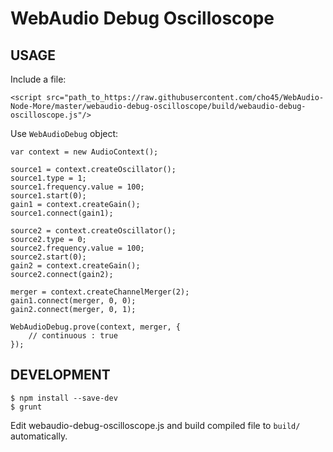 WebAudio Debug Oscilloscope
===========================

## USAGE

Include a file:
```
<script src="path_to_https://raw.githubusercontent.com/cho45/WebAudio-Node-More/master/webaudio-debug-oscilloscope/build/webaudio-debug-oscilloscope.js"/>
```


Use `WebAudioDebug` object:
```
var context = new AudioContext();

source1 = context.createOscillator();
source1.type = 1;
source1.frequency.value = 100;
source1.start(0);
gain1 = context.createGain();
source1.connect(gain1);

source2 = context.createOscillator();
source2.type = 0;
source2.frequency.value = 100;
source2.start(0);
gain2 = context.createGain();
source2.connect(gain2);

merger = context.createChannelMerger(2);
gain1.connect(merger, 0, 0);
gain2.connect(merger, 0, 1);

WebAudioDebug.prove(context, merger, {
	// continuous : true
});
```


## DEVELOPMENT

```
$ npm install --save-dev
$ grunt
```

Edit webaudio-debug-oscilloscope.js and build compiled file to `build/` automatically.

